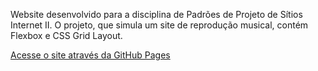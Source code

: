  Website desenvolvido para a disciplina de Padrões de Projeto de Sítios Internet II. O projeto, que simula um site de reprodução musical, contém Flexbox e CSS Grid Layout.

<a href="https://leonardopaeslp.github.io/dance_muisc/">Acesse o site através da GitHub Pages</a>
